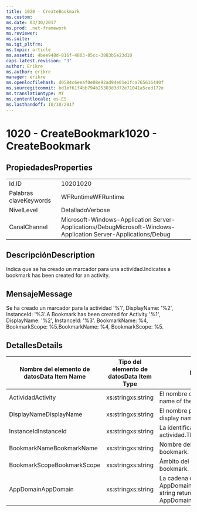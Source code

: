 ```yaml
---
title: 1020 - CreateBookmark
ms.custom: 
ms.date: 03/30/2017
ms.prod: .net-framework
ms.reviewer: 
ms.suite: 
ms.tgt_pltfrm: 
ms.topic: article
ms.assetid: 4bee948d-816f-4803-85cc-3883b5e23d10
caps.latest.revision: "3"
author: Erikre
ms.author: erikre
manager: erikre
ms.openlocfilehash: d0584c6eeaf0e08e92ad94e01e1fca765616440f
ms.sourcegitcommit: bd1ef61f4bb794b25383d3d72e71041a5ced172e
ms.translationtype: MT
ms.contentlocale: es-ES
ms.lasthandoff: 10/18/2017
---
```

# <a name="1020---createbookmark"></a><span data-ttu-id="80dbc-102">1020 - CreateBookmark</span><span class="sxs-lookup"><span data-stu-id="80dbc-102">1020 - CreateBookmark</span></span>
## <a name="properties"></a><span data-ttu-id="80dbc-103">Propiedades</span><span class="sxs-lookup"><span data-stu-id="80dbc-103">Properties</span></span>  
  
|||  
|-|-|  
|<span data-ttu-id="80dbc-104">Id.</span><span class="sxs-lookup"><span data-stu-id="80dbc-104">ID</span></span>|<span data-ttu-id="80dbc-105">1020</span><span class="sxs-lookup"><span data-stu-id="80dbc-105">1020</span></span>|  
|<span data-ttu-id="80dbc-106">Palabras clave</span><span class="sxs-lookup"><span data-stu-id="80dbc-106">Keywords</span></span>|<span data-ttu-id="80dbc-107">WFRuntime</span><span class="sxs-lookup"><span data-stu-id="80dbc-107">WFRuntime</span></span>|  
|<span data-ttu-id="80dbc-108">Nivel</span><span class="sxs-lookup"><span data-stu-id="80dbc-108">Level</span></span>|<span data-ttu-id="80dbc-109">Detallado</span><span class="sxs-lookup"><span data-stu-id="80dbc-109">Verbose</span></span>|  
|<span data-ttu-id="80dbc-110">Canal</span><span class="sxs-lookup"><span data-stu-id="80dbc-110">Channel</span></span>|<span data-ttu-id="80dbc-111">Microsoft-Windows-Application Server-Applications/Debug</span><span class="sxs-lookup"><span data-stu-id="80dbc-111">Microsoft-Windows-Application Server-Applications/Debug</span></span>|  
  
## <a name="description"></a><span data-ttu-id="80dbc-112">Descripción</span><span class="sxs-lookup"><span data-stu-id="80dbc-112">Description</span></span>  
 <span data-ttu-id="80dbc-113">Indica que se ha creado un marcador para una actividad.</span><span class="sxs-lookup"><span data-stu-id="80dbc-113">Indicates a bookmark has been created for an activity.</span></span>  
  
## <a name="message"></a><span data-ttu-id="80dbc-114">Mensaje</span><span class="sxs-lookup"><span data-stu-id="80dbc-114">Message</span></span>  
 <span data-ttu-id="80dbc-115">Se ha creado un marcador para la actividad '%1', DisplayName: '%2', InstanceId: '%3'.</span><span class="sxs-lookup"><span data-stu-id="80dbc-115">A Bookmark has been created for Activity '%1', DisplayName: '%2', InstanceId: '%3'.</span></span>  <span data-ttu-id="80dbc-116">BookmarkName: %4, BookmarkScope: %5.</span><span class="sxs-lookup"><span data-stu-id="80dbc-116">BookmarkName: %4, BookmarkScope: %5.</span></span>  
  
## <a name="details"></a><span data-ttu-id="80dbc-117">Detalles</span><span class="sxs-lookup"><span data-stu-id="80dbc-117">Details</span></span>  
  
|<span data-ttu-id="80dbc-118">Nombre del elemento de datos</span><span class="sxs-lookup"><span data-stu-id="80dbc-118">Data Item Name</span></span>|<span data-ttu-id="80dbc-119">Tipo del elemento de datos</span><span class="sxs-lookup"><span data-stu-id="80dbc-119">Data Item Type</span></span>|<span data-ttu-id="80dbc-120">Descripción</span><span class="sxs-lookup"><span data-stu-id="80dbc-120">Description</span></span>|  
|--------------------|--------------------|-----------------|  
|<span data-ttu-id="80dbc-121">Actividad</span><span class="sxs-lookup"><span data-stu-id="80dbc-121">Activity</span></span>|<span data-ttu-id="80dbc-122">xs:string</span><span class="sxs-lookup"><span data-stu-id="80dbc-122">xs:string</span></span>|<span data-ttu-id="80dbc-123">El nombre de tipo de la actividad.</span><span class="sxs-lookup"><span data-stu-id="80dbc-123">The type name of the activity.</span></span>|  
|<span data-ttu-id="80dbc-124">DisplayName</span><span class="sxs-lookup"><span data-stu-id="80dbc-124">DisplayName</span></span>|<span data-ttu-id="80dbc-125">xs:string</span><span class="sxs-lookup"><span data-stu-id="80dbc-125">xs:string</span></span>|<span data-ttu-id="80dbc-126">El nombre para mostrar de la actividad.</span><span class="sxs-lookup"><span data-stu-id="80dbc-126">The display name of the activity.</span></span>|  
|<span data-ttu-id="80dbc-127">InstanceId</span><span class="sxs-lookup"><span data-stu-id="80dbc-127">InstanceId</span></span>|<span data-ttu-id="80dbc-128">xs:string</span><span class="sxs-lookup"><span data-stu-id="80dbc-128">xs:string</span></span>|<span data-ttu-id="80dbc-129">La identificación de instancia de la actividad.</span><span class="sxs-lookup"><span data-stu-id="80dbc-129">The instance id of the activity.</span></span>|  
|<span data-ttu-id="80dbc-130">BookmarkName</span><span class="sxs-lookup"><span data-stu-id="80dbc-130">BookmarkName</span></span>|<span data-ttu-id="80dbc-131">xs:string</span><span class="sxs-lookup"><span data-stu-id="80dbc-131">xs:string</span></span>|<span data-ttu-id="80dbc-132">Nombre del marcador.</span><span class="sxs-lookup"><span data-stu-id="80dbc-132">The name of the bookmark.</span></span>|  
|<span data-ttu-id="80dbc-133">BookmarkScope</span><span class="sxs-lookup"><span data-stu-id="80dbc-133">BookmarkScope</span></span>|<span data-ttu-id="80dbc-134">xs:string</span><span class="sxs-lookup"><span data-stu-id="80dbc-134">xs:string</span></span>|<span data-ttu-id="80dbc-135">Ámbito del marcador.</span><span class="sxs-lookup"><span data-stu-id="80dbc-135">The scope of the bookmark.</span></span>|  
|<span data-ttu-id="80dbc-136">AppDomain</span><span class="sxs-lookup"><span data-stu-id="80dbc-136">AppDomain</span></span>|<span data-ttu-id="80dbc-137">xs:string</span><span class="sxs-lookup"><span data-stu-id="80dbc-137">xs:string</span></span>|<span data-ttu-id="80dbc-138">La cadena devuelta por AppDomain.CurrentDomain.FriendlyName.</span><span class="sxs-lookup"><span data-stu-id="80dbc-138">The string returned by AppDomain.CurrentDomain.FriendlyName.</span></span>|
